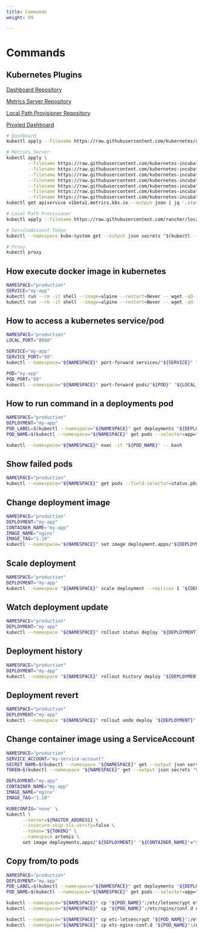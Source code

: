 ```yaml
---
title: Commands
weight: 99

---
```


# Commands

## Kubernetes Plugins

[Dashboard Repository](https://github.com/kubernetes/dashboard)

[Metrics Server Repository](https://github.com/kubernetes-incubator/metrics-server)

[Local Path Provisioner Repository](https://github.com/rancher/local-path-provisioner)

[Proxied Dashboard](http://localhost:8001/api/v1/namespaces/kubernetes-dashboard/services/https:kubernetes-dashboard:/proxy/)

```bash
# Dashboard
kubectl apply --filename https://raw.githubusercontent.com/kubernetes/dashboard/v2.0.0-beta3/aio/deploy/recommended.yaml

# Metrics Server
kubectl apply \
        --filename https://raw.githubusercontent.com/kubernetes-incubator/metrics-server/v0.3.3/deploy/1.8%2B/aggregated-metrics-reader.yaml \
        --filename https://raw.githubusercontent.com/kubernetes-incubator/metrics-server/v0.3.3/deploy/1.8%2B/auth-delegator.yaml \
        --filename https://raw.githubusercontent.com/kubernetes-incubator/metrics-server/v0.3.3/deploy/1.8%2B/auth-reader.yaml \
        --filename https://raw.githubusercontent.com/kubernetes-incubator/metrics-server/v0.3.3/deploy/1.8%2B/metrics-apiservice.yaml \
        --filename https://raw.githubusercontent.com/kubernetes-incubator/metrics-server/v0.3.3/deploy/1.8%2B/metrics-server-deployment.yaml \
        --filename https://raw.githubusercontent.com/kubernetes-incubator/metrics-server/v0.3.3/deploy/1.8%2B/metrics-server-service.yaml \
        --filename https://raw.githubusercontent.com/kubernetes-incubator/metrics-server/v0.3.3/deploy/1.8%2B/resource-reader.yaml
kubectl get apiservice v1beta1.metrics.k8s.io --output json | jq '.status.conditions[]'

# Local Path Provisioner
kubectl apply --filename https://raw.githubusercontent.com/rancher/local-path-provisioner/v0.0.9/deploy/local-path-storage.yaml

# ServiceAccount Token
kubectl --namespace kube-system get --output json secrets "$(kubectl --namespace kube-system get --output json serviceaccounts default | jq --raw-output '.secrets[0].name')" | jq --raw-output '.data.token' | base64 --decode

# Proxy
kubectl proxy
```

## How execute docker image in kubernetes

```bash
NAMESPACE="production"
SERVICE="my-app"
kubectl run --rm -it shell --image=alpine --restart=Never -- wget -qO- http://${SERVICE}.${NAMESPACE}.svc.cluster.local
kubectl run --rm -it shell --image=alpine --restart=Never -- wget -qO- https://www.google.com
```

## How to access a kubernetes service/pod

```bash
NAMESPACE="production"
LOCAL_PORT="8080"

SERVICE="my-app"
SERVICE_PORT="80"
kubectl --namespace="${NAMESPACE}" port-forward services/"${SERVICE}" "${LOCAL_PORT}":"${SERVICE_PORT}"

POD="my-app"
POD_PORT="80"
kubectl --namespace="${NAMESPACE}" port-forward pods/"${POD}" "${LOCAL_PORT}":"${POD_PORT}"
```

## How to run command in a deployments pod

```bash
NAMESPACE="production"
DEPLOYMENT="my-app"
POD_LABEL=$(kubectl --namespace="${NAMESPACE}" get deployments "${DEPLOYMENT}" --output=jsonpath='{.spec.template.metadata.labels.app}')
POD_NAME=$(kubectl --namespace="${NAMESPACE}" get pods --selector=app="${POD_LABEL}" --output=jsonpath='{.items[0].metadata.name}')

kubectl --namespace="${NAMESPACE}" exec -it "${POD_NAME}" -- bash
```

## Show failed pods

```bash
NAMESPACE="production"
kubectl --namespace="${NAMESPACE}" get pods --field-selector=status.phase=Failed
```

## Change deployment image

```bash
NAMESPACE="production"
DEPLOYMENT="my-app"
CONTAINER_NAME="my-app"
IMAGE_NAME="nginx"
IMAGE_TAG="1.10"
kubectl --namespace="${NAMESPACE}" set image deployment.apps/"${DEPLOYMENT}" "${CONTAINER_NAME}"="${IMAGE_NAME}:${IMAGE_TAG}"
```

## Scale deployment

```bash
NAMESPACE="production"
DEPLOYMENT="my-app"
kubectl --namespace "${NAMESPACE}" scale deployment --replicas 1 "${DEPLOYMENT}"
```

## Watch deployment update

```bash
NAMESPACE="production"
DEPLOYMENT="my-app"
kubectl --namespace "${NAMESPACE}" rollout status deploy "${DEPLOYMENT}"
```

## Deployment history

```bash
NAMESPACE="production"
DEPLOYMENT="my-app"
kubectl --namespace "${NAMESPACE}" rollout history deploy "${DEPLOYMENT}"
```

## Deployment revert

```bash
NAMESPACE="production"
DEPLOYMENT="my-app"
kubectl --namespace "${NAMESPACE}" rollout undo deploy "${DEPLOYMENT}"
```

## Change container image using a ServiceAccount

```bash
NAMESPACE="production"
SERVICE_ACCOUNT="my-service-account"
SECRET_NAME=$(kubectl --namespace "${NAMESPACE}" get --output json serviceaccounts "${SERVICE_ACCOUNT}" | jq --raw-output '.secrets[0].name')
TOKEN=$(kubectl --namespace "${NAMESPACE}" get --output json secrets "${SECRET_NAME}" | jq --raw-output '.data.token' | base64 --decode)

DEPLOYMENT="my-app"
CONTAINER_NAME="my-app"
IMAGE_NAME="nginx"
IMAGE_TAG="1.10"

KUBECONFIG='none' \
kubectl \
      --server=${MASTER_ADDRESS} \
      --insecure-skip-tls-verify=false \
      --token="${TOKEN}" \
      --namespace artemis \
      set image deployments.apps/"${DEPLOYMENT}" "${CONTAINER_NAME}"="${IMAGE_NAME}:${IMAGE_TAG}"
```

## Copy from/to pods

```bash
NAMESPACE="production"
DEPLOYMENT="my-app"
POD_LABEL=$(kubectl --namespace="${NAMESPACE}" get deployments "${DEPLOYMENT}" --output=jsonpath='{.spec.template.metadata.labels.app}')
POD_NAME=$(kubectl --namespace="${NAMESPACE}" get pods --selector=app="${POD_LABEL}" --output=jsonpath='{.items[0].metadata.name}')

kubectl --namespace="${NAMESPACE}" cp "${POD_NAME}":/etc/letsencrypt etc-letsencrypt
kubectl --namespace="${NAMESPACE}" cp "${POD_NAME}":/etc/nginx/conf.d etc-nginx-conf.d

kubectl --namespace="${NAMESPACE}" cp etc-letsencrypt "${POD_NAME}":/etc/letsencrypt
kubectl --namespace="${NAMESPACE}" cp etc-nginx-conf.d "${POD_NAME}":/etc/nginx/conf.d
```
